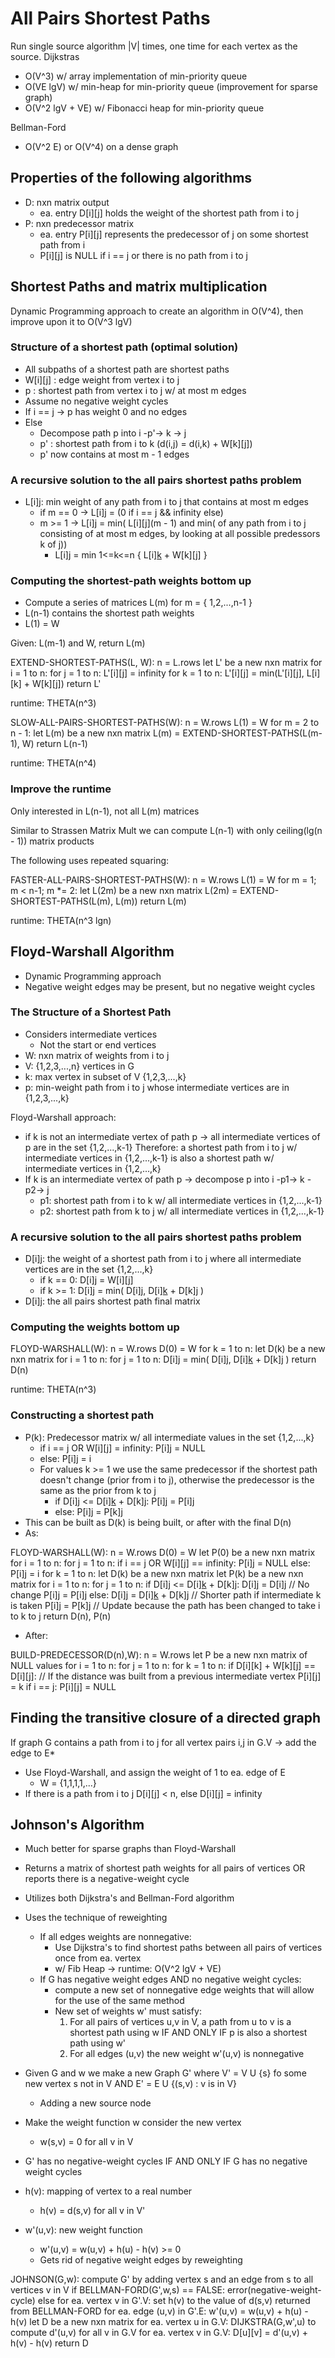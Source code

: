 # All Pairs Shortest Paths
Run single source algorithm |V| times, one time for each vertex as the source.
Dijkstras
- O(V^3) w/ array implementation of min-priority queue
- O(VE lgV) w/ min-heap for min-priority queue (improvement for sparse graph)
- O(V^2 lgV + VE) w/ Fibonacci heap for min-priority queue

Bellman-Ford
- O(V^2 E) or O(V^4) on a dense graph

## Properties of the following algorithms
- D: nxn matrix output
    - ea. entry D[i][j] holds the weight of the shortest path from i to j
- P: nxn predecessor matrix
    - ea. entry P[i][j] represents the predecessor of j on some shortest path from i
    - P[i][j] is NULL if i == j or there is no path from i to j

## Shortest Paths and matrix multiplication
Dynamic Programming approach to create an algorithm in O(V^4), then improve upon it to O(V^3 lgV)

### Structure of a shortest path (optimal solution)
- All subpaths of a shortest path are shortest paths
- W[i][j] : edge weight from vertex i to j
- p : shortest path from vertex i to j w/ at most m edges
- Assume no negative weight cycles
- If i == j -> p has weight 0 and no edges
- Else
    - Decompose path p into i -p'-> k -> j
    - p' : shortest path from i to k (d(i,j) = d(i,k) + W[k][j])
    - p' now contains at most m - 1 edges

### A recursive solution to the all pairs shortest paths problem
- L[i][j](m): min weight of any path from i to j that contains at most m edges
    - if m == 0 -> L[i][j](m) = (0 if i == j && infinity else)
    - m >= 1 -> L[i][j](m) = min( L[i][j](m - 1) and min( of any path from i to j consisting of at most m edges, by looking at all possible predessors k of j))
        - L[i][j](m) = min 1<=k<=n { L[i][k](m-1) + W[k][j] }

### Computing the shortest-path weights bottom up
- Compute a series of matrices L(m) for m = { 1,2,...,n-1 } 
- L(n-1) contains the shortest path weights
- L(1) = W

Given: L(m-1) and W, return L(m)

EXTEND-SHORTEST-PATHS(L, W):
    n = L.rows
    let L' be a new nxn matrix
    for i = 1 to n:
        for j = 1 to n:
            L'[i][j] = infinity
            for k = 1 to n:
                L'[i][j] = min(L'[i][j], L[i][k] + W[k][j])
    return L'

runtime: THETA(n^3)

SLOW-ALL-PAIRS-SHORTEST-PATHS(W):
    n = W.rows
    L(1) = W
    for m = 2 to n - 1:
        let L(m) be a new nxn matrix
        L(m) = EXTEND-SHORTEST-PATHS(L(m-1), W)
    return L(n-1)

runtime: THETA(n^4)

### Improve the runtime
Only interested in L(n-1), not all L(m) matrices

Similar to Strassen Matrix Mult we can compute L(n-1) with only ceiling(lg(n - 1)) matrix products

The following uses repeated squaring:

FASTER-ALL-PAIRS-SHORTEST-PATHS(W):
    n = W.rows
    L(1) = W
    for m = 1; m < n-1; m *= 2:
        let L(2m) be a new nxn matrix
        L(2m) = EXTEND-SHORTEST-PATHS(L(m), L(m))
    return L(m)

runtime: THETA(n^3 lgn)

## Floyd-Warshall Algorithm
- Dynamic Programming approach
- Negative weight edges may be present, but no negative weight cycles

### The Structure of a Shortest Path
- Considers intermediate vertices
    - Not the start or end vertices
- W: nxn matrix of weights from i to j
- V: {1,2,3,...,n} vertices in G
- k: max vertex in subset of V {1,2,3,...,k}
- p: min-weight path from i to j whose intermediate vertices are in {1,2,3,...,k}

Floyd-Warshall approach:
- if k is not an intermediate vertex of path p
    -> all intermediate vertices of p are in the set {1,2,...,k-1}
    Therefore: a shortest path from i to j w/ intermediate vertices in {1,2,...,k-1} is also a shortest path w/ intermediate vertices in {1,2,...,k}
- If k is an intermediate vertex of path p
    -> decompose p into i -p1-> k -p2-> j
    - p1: shortest path from i to k w/ all intermediate vertices in {1,2,...,k-1}
    - p2: shortest path from k to j w/ all intermediate vertices in {1,2,...,k-1}

### A recursive solution to the all pairs shortest paths problem
- D[i][j](k): the weight of a shortest path from i to j where all intermediate vertices are in the set {1,2,...,k}
    - if k == 0: D[i][j](0) = W[i][j]
    - if k >= 1: D[i][j](k) = min( D[i][j](k-1), D[i][k](k-1) + D[k][j](k-1) )
- D[i][j](n): the all pairs shortest path final matrix

### Computing the weights bottom up

FLOYD-WARSHALL(W):
    n = W.rows
    D(0) = W
    for k = 1 to n:
        let D(k) be a new nxn matrix
        for i = 1 to n:
            for j = 1 to n:
                D[i][j](k) = min( D[i][j](k-1), D[i][k](k-1) + D[k][j](k-1) )
    return D(n)

runtime: THETA(n^3)

### Constructing a shortest path
- P(k): Predecessor matrix w/ all intermediate values in the set {1,2,...,k}
    - if i == j OR W[i][j] = infinity: P[i][j](0) = NULL
    - else: P[i][j](0) = i
    - For values k >= 1 we use the same predecessor if the shortest path doesn't change (prior from i to j), otherwise the predecessor is the same as the prior from k to j
        - if D[i][j](k-1) <= D[i][k](k-1) + D[k][j](k-1): P[i][j](k) = P[i][j](k-1)
        - else: P[i][j](k) = P[k][j](k-1)
- This can be built as D(k) is being built, or after with the final D(n)
- As:

FLOYD-WARSHALL(W):
    n = W.rows
    D(0) = W
    let P(0) be a new nxn matrix
    for i = 1 to n:
        for j = 1 to n:
            if i == j OR W[i][j] == infinity:
                P[i][j](0) = NULL
            else:
                P[i][j](0) = i
    for k = 1 to n:
        let D(k) be a new nxn matrix
        let P(k) be a new nxn matrix
        for i = 1 to n:
            for j = 1 to n:
                if D[i][j](k-1) <= D[i][k](k-1) + D[k][j](k-1):
                    D[i][j](k) = D[i][j](k-1)                           // No change
                    P[i][j](k) = P[i][j](k-1)
                else:
                    D[i][j](k) = D[i][k](k-1) + D[k][j](k-1)            // Shorter path if intermediate k is taken
                    P[i][j](k) = P[k][j](k-1)                           // Update because the path has been changed to take i to k to j
    return D(n), P(n)

- After:

BUILD-PREDECESSOR(D(n),W):
    n = W.rows
    let P be a new nxn matrix of NULL values
    for i = 1 to n:
        for j = 1 to n:
            for k = 1 to n:
                if D[i][k] + W[k][j] == D[i][j]:        // If the distance was built from a previous intermediate vertex
                    P[i][j] = k
                if i == j:
                    P[i][j] = NULL


## Finding the transitive closure of a directed graph
If graph G contains a path from i to j for all vertex pairs i,j in G.V
    -> add the edge to E*
- Use Floyd-Warshall, and assign the weight of 1 to ea. edge of E
    - W = {1,1,1,1,...}
- If there is a path from i to j D[i][j] < n, else D[i][j] = infinity

## Johnson's Algorithm
- Much better for sparse graphs than Floyd-Warshall
- Returns a matrix of shortest path weights for all pairs of vertices OR reports there is a negative-weight cycle
- Utilizes both Dijkstra's and Bellman-Ford algorithm
- Uses the technique of reweighting
    - If all edges weights are nonnegative:
        - Use Dijkstra's to find shortest paths between all pairs of vertices once from ea. vertex
        - w/ Fib Heap -> runtime: O(V^2 lgV + VE)
    - If G has negative weight edges AND no negative weight cycles:
        - compute a new set of nonnegative edge weights that will allow for the use of the same method
        - New set of weights w' must satisfy:
            1. For all pairs of vertices u,v in V, a path from u to v is a shortest path using w IF AND ONLY IF p is also a shortest path using w'
            2. For all edges (u,v) the new weight w'(u,v) is nonnegative

- Given G and w we make a new Graph G' where V' = V U {s} fo some new vertex s not in V AND E' = E U {(s,v) : v is in V}
    - Adding a new source node
- Make the weight function w consider the new vertex
    - w(s,v) = 0 for all v in V
- G' has no negative-weight cycles IF AND ONLY IF G has no negative weight cycles
- h(v): mapping of vertex to a real number
    - h(v) = d(s,v) for all v in V'
- w'(u,v): new weight function
    - w'(u,v) = w(u,v) + h(u) - h(v) >= 0
    - Gets rid of negative weight edges by reweighting

JOHNSON(G,w):
    compute G' by adding vertex s and an edge from s to all vertices v in V
    if BELLMAN-FORD(G',w,s) == FALSE:
        error(negative-weight-cycle)
    else for ea. vertex v in G'.V:
        set h(v) to the value of d(s,v) returned from BELLMAN-FORD
        for ea. edge (u,v) in G'.E:
            w'(u,v) = w(u,v) + h(u) - h(v)
        let D be a new nxn matrix
        for ea. vertex u in G.V:
            DIJKSTRA(G,w',u) to compute d'(u,v) for all v in G.V
            for ea. vertex v in G.V:
                D[u][v] = d'(u,v) + h(v) - h(v)
        return D
